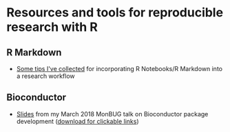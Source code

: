 # Resources and tools for reproducible research with R

## R Markdown

- [Some tips I've collected](https://cdn.rawgit.com/sjessa/resources/c226aa81/rmarkdown/rmarkdown_for_rr.html) for incorporating R Notebooks/R Markdown into a research workflow

## Bioconductor

- [Slides](https://github.com/sjessa/resources/blob/master/bioconductor/monBUG.pdf) from my March 2018 MonBUG talk on Bioconductor package development ([download for clickable links](https://github.com/sjessa/resources/raw/master/bioconductor/monBUG.pdf))
